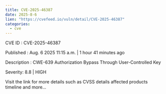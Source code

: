 ```yaml
--- 
title: CVE-2025-46387
date: 2025-8-6
lien: "https://cvefeed.io/vuln/detail/CVE-2025-46387"
categories:
  - cve
---
```


CVE ID : CVE-2025-46387

Published :  Aug. 6
2025
11:15 a.m. | 1 hour
41 minutes ago

Description : CWE-639 Authorization Bypass Through User-Controlled Key

Severity: 8.8 | HIGH

Visit the link for more details
such as CVSS details
affected products
timeline
and more...
